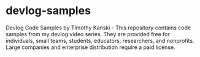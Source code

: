 # devlog-samples
Devlog Code Samples by Timothy Kanski - This repository contains code samples from my devlog video series.   They are provided free for individuals, small teams, students, educators, researchers, and nonprofits.   Large companies and enterprise distribution require a paid license. 
